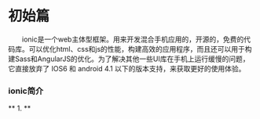 # 初始篇
&emsp;&emsp;ionic是一个web主体型框架。用来开发混合手机应用的，开源的，免费的代码库。可以优化html、css和js的性能，构建高效的应用程序，而且还可以用于构建Sass和AngularJS的优化。为了解决其他一些UI库在手机上运行缓慢的问题，它直接放弃了 IOS6 和 android 4.1 以下的版本支持，来获取更好的使用体验。 

### ionic简介
** 1. **